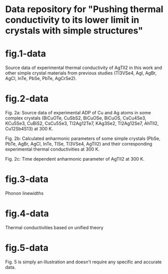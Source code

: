 # Data repository for "Pushing thermal conductivity to its lower limit in crystals with simple structures"
# fig.1-data
Source data of experimental thermal conductivity of AgTlI2 in this work and other simple crystal materials from previous studies (Tl3VSe4, AgI, AgBr, AgCl, InTe, PbSe, PbTe, AgCrSe2). 
# fig.2-data
Fig. 2a: Source data of experimental ADP of Cu and Ag atoms in some complex crystals (BiCuOTe, CuSbS2, BiCuOSe, BiCuOS, CsCu4Se3, KCu5Se3, CuBiS2, CsCu5Se3, Tl2Ag12Te7, KAg3Se2, Tl2Ag12Se7, AhTlI2, Cu12Sb4S13) at 300 K.

Fig. 2b: Calculated anharmonic parameters of some simple crystals (PbSe, PbTe, AgBr, AgCl, InTe, TlSe, Tl3VSe4, AgTlI2) and their corresponding experimental thermal conductivities at 300 K. 

Fig. 2c: Time dependent anharmonic parameter of AgTlI2 at 300 K.

# fig.3-data
Phonon linewidths 

# fig.4-data

Thermal conductivities based on unified theory

# fig.5-data
Fig. 5 is simply an illustration and doesn't require any specific and accurate data. 
